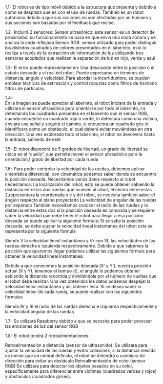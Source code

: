 1.1-	El robot es de tipo móvil debido a la estructura que presenta y debido a como se desplaza que es con el uso de ruedas. También es un robot autónomo debido a que sus acciones no son afectadas por un humano y sus acciones son basadas por el feedback que recibe.

1.2-	Incluirá 2 sensores:
Sensor ultrasónico: este sensor es un detector de proximidad, su funcionamiento se basa en que envía una onda sonora y se analiza la onda reflejada
Sensor RGB: sensor utilizado para poder distinguir los distintos cuadrados de colores presentados en el laberinto, esto lo realiza a través de la extracción de información de luz utilizando tres sensores acoplados que realizan la separación de luz en rojo, verde y azul

1.3-	El error puede representarse en: Una desviación entre la posición o el estado deseado y el real del robot. Puede expresarse en términos de distancia, ángulo y velocidad.
Para abordar la incertidumbre, se pueden emplear técnicas de estimación y control robustas como filtros de Kalmano filtros de partículas.

1.4-	 
En la imagen se puede apreciar el laberinto, el robot iniciara de la entrada y utilizara el sensor ultrasónico para orientarse por todo el laberinto, ira detectando los cuadrados presentes en el laberinto con el sensor RGB, cuando encuentre un cuadrado rojo o verde, lo detectara como una víctima, enviara una señal y seguirá el camino, si encuentra un cuadrado gris lo identificara como un obstáculo, el cual deberá evitar moviéndose en otra dirección. Una vez explorado todo el laberinto, el robot se devolverá hasta la entrada, saliendo de este

1.5-	El robot dispondrá de 5 grados de libertad, un grado de libertad se ubica en el “cuello”, que permite mover el sensor ultrasónico para la orientación,1 grado de libertad por cada rueda  

1.6-	Para poder controlar la velocidad de las ruedas, debemos aplicar cinemática diferencial, con cinemática podemos saber donde se encuentra la posición deseada.
Necesitamos varios datos respecto al robot necesitamos:
La localización del robot, esto se puede obtener sabiendo la distancia entre las dos ruedas que mueven al robot, el centro entre estas 2,representara la coordenada x e y del robot, se necesita también saber el ángulo respecto al plano proyectado
La velocidad de angular de las ruedas por separado
También necesitamos conocer el radio de las ruedas y la distancia entre estas dos
si la posición deseada es conocida y se requiere saber la velocidad que debe tener el robot para llegar a esa posición deseada se puede aplicar la siguiente formula:
Si se sabe la posición deseada, se debe ajustar la velocidad lineal instantánea del robot esta se representa por la siguiente formula 
 
Siendo V la velocidad lineal instantánea y Vr con VL las velocidades de las ruedas derecha e izquierda respectivamente.
 Debido a que sabemos la posición que queremos llegar podemos utilizar las siguientes fórmula para obtener la velocidad lineal instantánea:
 
Debido a que conocemos la posición deseada (X’ y Y’), nuestra posición actual (X y Y), tenemos el tiempo (t), el ángulo lo podemos obtener sabiendo la distancia recorrida y dividiéndola por el número de vueltas que el robot debe realizar. Una vez obtenidos los datos podemos despejar la velocidad lineal instantánea y así obtener esta. Si se desea saber la velocidad linear de cada rueda, se puede realizar con las siguientes formulas 
 
Siendo Rr  y Rl el radio de las ruedas derecha e izquierda respectivamente y la velocidad angular de las ruedas 

1.7-	Se utilizará Raspberry debido a que se necesita para poder procesar las emisiones de luz del sensor RGB

1.8-	El robot tendrá 2 retroalimentaciones:

Retroalimentación a distancia (sensor de ultrasonido): Se utilizara para ajustar la velocidad de las ruedas y evitar colisiones, si la distancia medida es menor que un umbral definido, el robot se detendrá o cambiara de dirección para evitar un obstáculo
Retroalimentación de color (sensor RGB):Se utilizara para detectar los objetos basados en su color, específicamente para diferenciar entre victimas (cuadrados verdes y rojos) y obstáculos (cuadrados grises).
